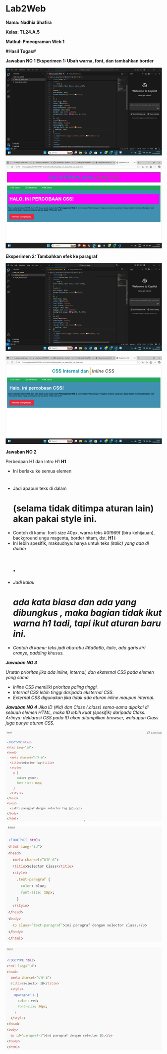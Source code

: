 # Lab2Web
**Nama: Nadhia Shafira**

**Kelas: TI.24.A.5**

**Matkul: Pmeograman Web 1**

**#Hasil Tugas#**

**Jawaban NO 1 Eksperimen 1: Ubah warna, font, dan tambahkan border**

![Codingan Pertama](https://github.com/NadhiaShafira/Lab2Web/blob/8a3630e0ef9505256c0bbf79ae4fe6e9a6736608/Cuplikan%20layar%202025-10-01%20142245.png) 

![Hasil Pertama](https://github.com/NadhiaShafira/Lab2Web/blob/7307ae47ea87f0de6b3ae6936fdfbe4f3f9f9bb5/Cuplikan%20layar%202025-10-01%20142008.png) 

**Eksperimen 2: Tambahkan efek ke paragraf**

![Codingan Kedua](https://github.com/NadhiaShafira/Lab2Web/blob/4d2bbf1995f11eb4d670de9524fa6bb6a2eea4b2/Cuplikan%20layar%202025-10-01%20143104.png) 

![Hasil Kedua](https://github.com/NadhiaShafira/Lab2Web/blob/8f80150adec2b0d71189105102603db56ec97e57/Cuplikan%20layar%202025-10-01%20142501.png) 

**Jawaban NO 2**

Perbedaan H1 dan Intro H1
**H1**
- Ini berlaku ke semua elemen <h1>
- Jadi apapun teks di dalam <h1> (selama tidak ditimpa aturan lain) akan pakai style ini.
- Contoh di kamu: font-size 40px, warna teks #0f969f (biru kehijauan), background ungu magenta, border hitam, dst.
**H1 i**
- Ini lebih spesifik, maksudnya: hanya untuk teks <i> (italic) yang ada di dalam <h1>.
- Jadi kalau <h1> ada kata biasa dan ada yang dibungkus <i>, maka bagian <i> tidak ikut warna h1 tadi, tapi ikut aturan baru ini.
- Contoh di kamu: teks <i> jadi abu-abu #6d6a6b, italic, ada garis kiri oranye, padding khusus.

**Jawaban NO 3**

Urutan prioritas jika ada inline, internal, dan eksternal CSS pada elemen yang sama
- Inline CSS memiliki prioritas paling tinggi.
- Internal CSS lebih tinggi daripada eksternal CSS.
- External CSS digunakan jika tidak ada aturan inline maupun internal.

**Jawaban NO 4**
Jika ID (#id) dan Class (.class) sama-sama dipakai di sebuah elemen HTML, maka ID lebih kuat (spesifik) daripada Class.
Artinya: deklarasi CSS pada ID akan ditampilkan browser, walaupun Class juga punya aturan CSS.

![contohnya](https://github.com/NadhiaShafira/Lab2Web/blob/26efe0f4c0f3335056a115f31254cc90e5e709f0/1.jpg) 

![contohnya](https://github.com/NadhiaShafira/Lab2Web/blob/f9898415f7b6e2255ca3e3288e2325911613634e/2.jpg) 

![contohnya](https://github.com/NadhiaShafira/Lab2Web/blob/f52643aa2093e47b13d6bccebaf65442ea3f098c/3.jpg) 






